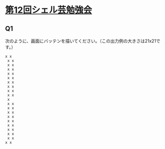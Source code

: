 # [第12回シェル芸勉強会](https://b.ueda.tech/?post=03535)

## Q1
次のように、画面にバッテンを描いてください。（この出力例の大きさは21x21です。）

```
x x
 x x
 x x
 x x
 x x
 x x
 x x
 x x
 x x
 x x
 x
 x x
 x x
 x x
 x x
 x x
 x x
 x x
 x x
 x x
x x
```

